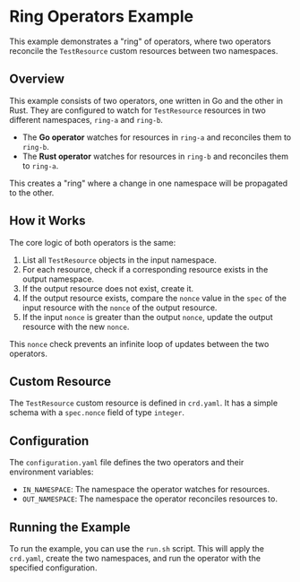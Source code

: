 # Ring Operators Example

This example demonstrates a "ring" of operators, where two operators reconcile the `TestResource` custom resources between two namespaces.

## Overview

This example consists of two operators, one written in Go and the other in Rust. They are configured to watch for `TestResource` resources in two different namespaces, `ring-a` and `ring-b`.

- The **Go operator** watches for resources in `ring-a` and reconciles them to `ring-b`.
- The **Rust operator** watches for resources in `ring-b` and reconciles them to `ring-a`.

This creates a "ring" where a change in one namespace will be propagated to the other.

## How it Works

The core logic of both operators is the same:

1.  List all `TestResource` objects in the input namespace.
2.  For each resource, check if a corresponding resource exists in the output namespace.
3.  If the output resource does not exist, create it.
4.  If the output resource exists, compare the `nonce` value in the `spec` of the input resource with the `nonce` of the output resource.
5.  If the input `nonce` is greater than the output `nonce`, update the output resource with the new `nonce`.

This `nonce` check prevents an infinite loop of updates between the two operators.

## Custom Resource

The `TestResource` custom resource is defined in `crd.yaml`. It has a simple schema with a `spec.nonce` field of type `integer`.

## Configuration

The `configuration.yaml` file defines the two operators and their environment variables:

- `IN_NAMESPACE`: The namespace the operator watches for resources.
- `OUT_NAMESPACE`: The namespace the operator reconciles resources to.

## Running the Example

To run the example, you can use the `run.sh` script. This will apply the `crd.yaml`, create the two namespaces, and run the operator with the specified configuration.